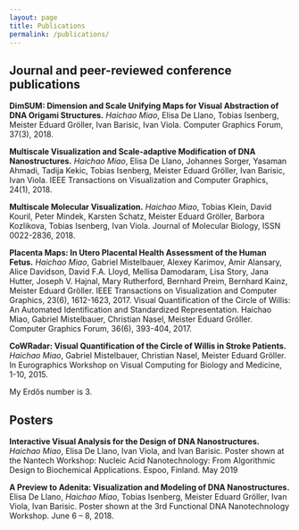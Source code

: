 ```yaml
---
layout: page
title: Publications
permalink: /publications/
---
```


## Journal and peer-reviewed conference publications

**DimSUM: Dimension and Scale Unifying Maps for Visual Abstraction of DNA Origami Structures.** _Haichao Miao_, Elisa De Llano, Tobias Isenberg, Meister Eduard Gröller, Ivan Barisic, Ivan Viola. Computer Graphics Forum, 37(3), 2018.

**Multiscale Visualization and Scale-adaptive Modification of DNA Nanostructures.**
_Haichao Miao_, Elisa De Llano, Johannes Sorger, Yasaman Ahmadi, Tadija Kekic, Tobias Isenberg, Meister Eduard Gröller, Ivan Barisic, Ivan Viola. IEEE Transactions on Visualization and Computer Graphics, 24(1), 2018.

**Multiscale Molecular Visualization.** _Haichao Miao_, Tobias Klein, David Kouril, Peter Mindek, Karsten Schatz, Meister Eduard Gröller, Barbora Kozlikova, Tobias Isenberg, Ivan Viola. Journal of Molecular Biology, ISSN 0022-2836, 2018.

**Placenta Maps: In Utero Placental Health Assessment of the Human Fetus.** _Haichao Miao_, Gabriel Mistelbauer, Alexey Karimov, Amir Alansary, Alice Davidson, David F.A. Lloyd, Mellisa Damodaram, Lisa Story, Jana Hutter, Joseph V. Hajnal, Mary Rutherford, Bernhard Preim, Bernhard Kainz, Meister Eduard Gröller. IEEE Transactions on Visualization and Computer Graphics, 23(6), 1612-1623, 2017.
Visual Quantification of the Circle of Willis: An Automated Identification and Standardized Representation. Haichao Miao, Gabriel Mistelbauer, Christian Nasel, Meister Eduard Gröller. Computer Graphics Forum, 36(6), 393-404, 2017.

**CoWRadar: Visual Quantification of the Circle of Willis in Stroke Patients.** _Haichao Miao_, Gabriel Mistelbauer, Christian Nasel, Meister Eduard Gröller. In Eurographics Workshop on Visual Computing for Biology and Medicine, 1-10, 2015.

My Erdős number is 3.

## Posters

**Interactive Visual Analysis for the Design of DNA Nanostructures.** _Haichao Miao_, Elisa De Llano, Ivan Viola, and Ivan Barisic. Poster shown at the Nantech Workshop: Nucleic Acid Nanotechnology: From Algorithmic Design to Biochemical Applications. Espoo, Finland. May 2019

**A Preview to Adenita: Visualization and Modeling of DNA Nanostructures.** Elisa De Llano, _Haichao Miao_, Tobias Isenberg, Meister Eduard Gröller, Ivan Viola, Ivan Barisic. Poster shown at the 3rd Functional DNA Nanotechnology Workshop. June 6 – 8, 2018.

